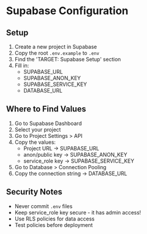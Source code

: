 # Supabase Configuration

## Setup

1. Create a new project in Supabase
2. Copy the root `.env.example` to `.env`
3. Find the 'TARGET: Supabase Setup' section
4. Fill in:
   - SUPABASE_URL
   - SUPABASE_ANON_KEY
   - SUPABASE_SERVICE_KEY
   - DATABASE_URL

## Where to Find Values

1. Go to Supabase Dashboard
2. Select your project
3. Go to Project Settings > API
4. Copy the values:
   - Project URL → SUPABASE_URL
   - anon/public key → SUPABASE_ANON_KEY
   - service_role key → SUPABASE_SERVICE_KEY
5. Go to Database > Connection Pooling
6. Copy the connection string → DATABASE_URL

## Security Notes

- Never commit `.env` files
- Keep service_role key secure - it has admin access!
- Use RLS policies for data access
- Test policies before deployment
